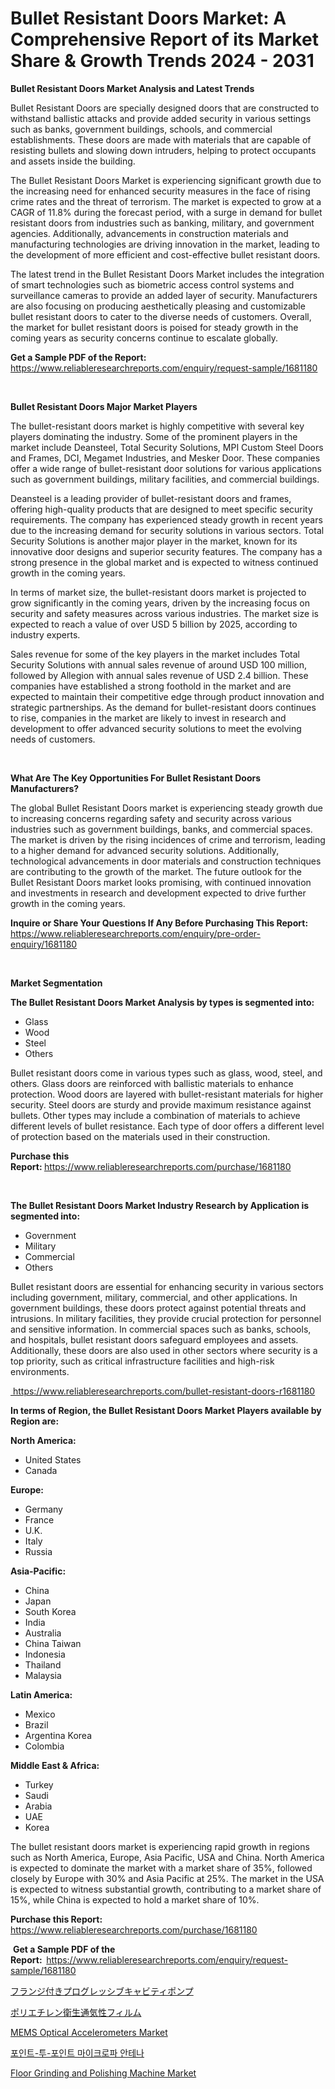 <p><h1>Bullet Resistant Doors Market: A Comprehensive Report of its Market Share & Growth Trends 2024 - 2031</h1></p><p><strong>Bullet Resistant Doors Market Analysis and Latest Trends</strong></p>
<p><p>Bullet Resistant Doors are specially designed doors that are constructed to withstand ballistic attacks and provide added security in various settings such as banks, government buildings, schools, and commercial establishments. These doors are made with materials that are capable of resisting bullets and slowing down intruders, helping to protect occupants and assets inside the building.</p><p>The Bullet Resistant Doors Market is experiencing significant growth due to the increasing need for enhanced security measures in the face of rising crime rates and the threat of terrorism. The market is expected to grow at a CAGR of 11.8% during the forecast period, with a surge in demand for bullet resistant doors from industries such as banking, military, and government agencies. Additionally, advancements in construction materials and manufacturing technologies are driving innovation in the market, leading to the development of more efficient and cost-effective bullet resistant doors.</p><p>The latest trend in the Bullet Resistant Doors Market includes the integration of smart technologies such as biometric access control systems and surveillance cameras to provide an added layer of security. Manufacturers are also focusing on producing aesthetically pleasing and customizable bullet resistant doors to cater to the diverse needs of customers. Overall, the market for bullet resistant doors is poised for steady growth in the coming years as security concerns continue to escalate globally.</p></p>
<p><strong>Get a Sample PDF of the Report:&nbsp;</strong> <a href="https://www.reliableresearchreports.com/enquiry/request-sample/1681180">https://www.reliableresearchreports.com/enquiry/request-sample/1681180</a></p>
<p>&nbsp;</p>
<p><strong>Bullet Resistant Doors Major Market Players</strong></p>
<p><p>The bullet-resistant doors market is highly competitive with several key players dominating the industry. Some of the prominent players in the market include Deansteel, Total Security Solutions, MPI Custom Steel Doors and Frames, DCI, Megamet Industries, and Mesker Door. These companies offer a wide range of bullet-resistant door solutions for various applications such as government buildings, military facilities, and commercial buildings.</p><p>Deansteel is a leading provider of bullet-resistant doors and frames, offering high-quality products that are designed to meet specific security requirements. The company has experienced steady growth in recent years due to the increasing demand for security solutions in various sectors. Total Security Solutions is another major player in the market, known for its innovative door designs and superior security features. The company has a strong presence in the global market and is expected to witness continued growth in the coming years.</p><p>In terms of market size, the bullet-resistant doors market is projected to grow significantly in the coming years, driven by the increasing focus on security and safety measures across various industries. The market size is expected to reach a value of over USD 5 billion by 2025, according to industry experts.</p><p>Sales revenue for some of the key players in the market includes Total Security Solutions with annual sales revenue of around USD 100 million, followed by Allegion with annual sales revenue of USD 2.4 billion. These companies have established a strong foothold in the market and are expected to maintain their competitive edge through product innovation and strategic partnerships. As the demand for bullet-resistant doors continues to rise, companies in the market are likely to invest in research and development to offer advanced security solutions to meet the evolving needs of customers.</p></p>
<p>&nbsp;</p>
<p><strong>What Are The Key Opportunities For Bullet Resistant Doors Manufacturers?</strong></p>
<p><p>The global Bullet Resistant Doors market is experiencing steady growth due to increasing concerns regarding safety and security across various industries such as government buildings, banks, and commercial spaces. The market is driven by the rising incidences of crime and terrorism, leading to a higher demand for advanced security solutions. Additionally, technological advancements in door materials and construction techniques are contributing to the growth of the market. The future outlook for the Bullet Resistant Doors market looks promising, with continued innovation and investments in research and development expected to drive further growth in the coming years.</p></p>
<p><strong>Inquire or Share Your Questions If Any Before Purchasing This Report:</strong> <a href="https://www.reliableresearchreports.com/enquiry/pre-order-enquiry/1681180">https://www.reliableresearchreports.com/enquiry/pre-order-enquiry/1681180</a></p>
<p>&nbsp;</p>
<p><strong>Market Segmentation</strong></p>
<p><strong>The Bullet Resistant Doors Market Analysis by types is segmented into:</strong></p>
<p><ul><li>Glass</li><li>Wood</li><li>Steel</li><li>Others</li></ul></p>
<p><p>Bullet resistant doors come in various types such as glass, wood, steel, and others. Glass doors are reinforced with ballistic materials to enhance protection. Wood doors are layered with bullet-resistant materials for higher security. Steel doors are sturdy and provide maximum resistance against bullets. Other types may include a combination of materials to achieve different levels of bullet resistance. Each type of door offers a different level of protection based on the materials used in their construction.</p></p>
<p><strong>Purchase this Report:&nbsp;</strong><a href="https://www.reliableresearchreports.com/purchase/1681180">https://www.reliableresearchreports.com/purchase/1681180</a></p>
<p>&nbsp;</p>
<p><strong>The Bullet Resistant Doors Market Industry Research by Application is segmented into:</strong></p>
<p><ul><li>Government</li><li>Military</li><li>Commercial</li><li>Others</li></ul></p>
<p><p>Bullet resistant doors are essential for enhancing security in various sectors including government, military, commercial, and other applications. In government buildings, these doors protect against potential threats and intrusions. In military facilities, they provide crucial protection for personnel and sensitive information. In commercial spaces such as banks, schools, and hospitals, bullet resistant doors safeguard employees and assets. Additionally, these doors are also used in other sectors where security is a top priority, such as critical infrastructure facilities and high-risk environments.</p></p>
<p><a href="https://www.reliableresearchreports.com/bullet-resistant-doors-r1681180">&nbsp;https://www.reliableresearchreports.com/bullet-resistant-doors-r1681180</a></p>
<p><strong>In terms of Region, the Bullet Resistant Doors Market Players available by Region are:</strong></p>
<p>
    <p> <strong> North America: </strong>
        <ul>
            <li>United States</li>
            <li>Canada</li>
        </ul>
        </p> 
    <p> <strong> Europe: </strong>
        <ul>
            <li>Germany</li>
            <li>France</li>
            <li>U.K.</li>
            <li>Italy</li>
            <li>Russia</li>
        </ul>
        </p> 
    <p> <strong> Asia-Pacific: </strong>
        <ul>
            <li>China</li>
            <li>Japan</li>
            <li>South Korea</li>
            <li>India</li>
            <li>Australia</li>
            <li>China Taiwan</li>
            <li>Indonesia</li>
            <li>Thailand</li>
            <li>Malaysia</li>
        </ul>
        </p> 
    <p> <strong> Latin America: </strong>
        <ul>
            <li>Mexico</li>
            <li>Brazil</li>
            <li>Argentina Korea</li>
            <li>Colombia</li>
        </ul>
        </p> 
    <p> <strong> Middle East & Africa: </strong>
        <ul>
            <li>Turkey</li>
            <li>Saudi</li>
            <li>Arabia</li>
            <li>UAE</li>
            <li>Korea</li>
        </ul>
    </p>
    </p>
<p><p>The bullet resistant doors market is experiencing rapid growth in regions such as North America, Europe, Asia Pacific, USA and China. North America is expected to dominate the market with a market share of 35%, followed closely by Europe with 30% and Asia Pacific at 25%. The market in the USA is expected to witness substantial growth, contributing to a market share of 15%, while China is expected to hold a market share of 10%.</p></p>
<p><strong>Purchase this Report: </strong><a href="https://www.reliableresearchreports.com/purchase/1681180">https://www.reliableresearchreports.com/purchase/1681180</a></p>
<p>&nbsp;<strong>Get a Sample PDF of the Report:&nbsp;&nbsp;</strong><a href="https://www.reliableresearchreports.com/enquiry/request-sample/1681180">https://www.reliableresearchreports.com/enquiry/request-sample/1681180</a></p>
<p><strong></strong></p>
<p><p><a href="https://github.com/GregorioOKeefe2023/Market-Research-Report-List-1/blob/main/4538956100786.md">フランジ付きプログレッシブキャビティポンプ</a></p><p><a href="https://github.com/AylinBeier/Market-Research-Report-List-1/blob/main/7368979100785.md">ポリエチレン衛生通気性フィルム</a></p><p><a href="https://issuu.com/reportprime-2/docs/mems-optical-accelerometers-market-size-2030.pptx">MEMS Optical Accelerometers Market</a></p><p><a href="https://github.com/lkwggful07722/Market-Research-Report-List-2/blob/main/650937194347.md">포인트-투-포인트 마이크로파 안테나</a></p><p><a href="https://www.linkedin.com/pulse/floor-grinding-polishing-machine-market-trends-analysis-weyjc?trackingId=TbhCv7pIUNdYpoFoq7CoXA%3D%3D">Floor Grinding and Polishing Machine Market</a></p></p>